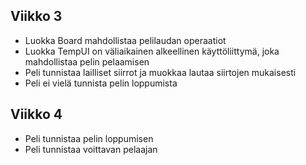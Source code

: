 ## Viikko 3

- Luokka Board mahdollistaa pelilaudan operaatiot
- Luokka TempUI on väliaikainen alkeellinen käyttöliittymä, joka mahdollistaa pelin pelaamisen
- Peli tunnistaa lailliset siirrot ja muokkaa lautaa siirtojen mukaisesti
- Peli ei vielä tunnista pelin loppumista

## Viikko 4

- Peli tunnistaa pelin loppumisen
- Peli tunnistaa voittavan pelaajan
